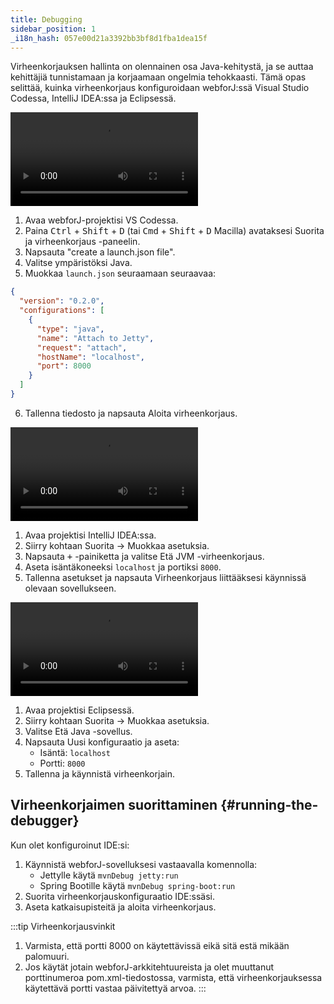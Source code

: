 ```yaml
---
title: Debugging
sidebar_position: 1
_i18n_hash: 057e00d21a3392bb3bf8d1fba1dea15f
---
```

Virheenkorjauksen hallinta on olennainen osa Java-kehitystä, ja se auttaa kehittäjiä tunnistamaan ja korjaamaan ongelmia tehokkaasti. Tämä opas selittää, kuinka virheenkorjaus konfiguroidaan webforJ:ssä Visual Studio Codessa, IntelliJ IDEA:ssa ja Eclipsessä.

<Tabs>
<TabItem value="vscode" label="Visual Studio Code">

<div class="videos-container">
      <video controls>
        <source src="https://cdn.webforj.com/webforj-documentation/video/debug/vscode.mp4" type="video/mp4" />
      </video>
</div>

1. Avaa webforJ-projektisi VS Codessa.
2. Paina <kbd>Ctrl</kbd> + <kbd>Shift</kbd> + <kbd>D</kbd> (tai <kbd>Cmd</kbd> + <kbd>Shift</kbd> + <kbd>D</kbd> Macilla) avataksesi Suorita ja virheenkorjaus -paneelin.
3. Napsauta "create a launch.json file".
4. Valitse ympäristöksi Java.
5. Muokkaa `launch.json` seuraamaan seuraavaa:

```json title="launch.json"
{
  "version": "0.2.0",
  "configurations": [
    {
      "type": "java",
      "name": "Attach to Jetty",
      "request": "attach",
      "hostName": "localhost",
      "port": 8000
    }
  ]
}
```

6. Tallenna tiedosto ja napsauta Aloita virheenkorjaus.

</TabItem>
<TabItem value="intellij" label="IntelliJ IDEA">

<div class="videos-container">
      <video controls>
        <source src="https://cdn.webforj.com/webforj-documentation/video/debug/intellij.mp4" type="video/mp4" />
      </video>
</div>

1. Avaa projektisi IntelliJ IDEA:ssa.
2. Siirry kohtaan Suorita → Muokkaa asetuksia.
3. Napsauta <kbd>+</kbd> -painiketta ja valitse Etä JVM -virheenkorjaus.
4. Aseta isäntäkoneeksi `localhost` ja portiksi `8000`.
5. Tallenna asetukset ja napsauta Virheenkorjaus liittääksesi käynnissä olevaan sovellukseen.

</TabItem>
<TabItem value="eclipse" label="Eclipse">

<div class="videos-container">
      <video controls>
        <source src="https://cdn.webforj.com/webforj-documentation/video/debug/eclipse.mp4" type="video/mp4" />
      </video>
</div>

1. Avaa projektisi Eclipsessä.
2. Siirry kohtaan Suorita → Muokkaa asetuksia.
3. Valitse Etä Java -sovellus.
4. Napsauta Uusi konfiguraatio ja aseta:
   - Isäntä: `localhost`
   - Portti: `8000`
5. Tallenna ja käynnistä virheenkorjain.

</TabItem>
</Tabs>

## Virheenkorjaimen suorittaminen {#running-the-debugger}

Kun olet konfiguroinut IDE:si:

1. Käynnistä webforJ-sovelluksesi vastaavalla komennolla: 
    - Jettylle käytä `mvnDebug jetty:run` 
    - Spring Bootille käytä `mvnDebug spring-boot:run`
2. Suorita virheenkorjauskonfiguraatio IDE:ssäsi.
3. Aseta katkaisupisteitä ja aloita virheenkorjaus.

:::tip Virheenkorjausvinkit
1. Varmista, että portti 8000 on käytettävissä eikä sitä estä mikään palomuuri.
2. Jos käytät jotain webforJ-arkkitehtuureista ja olet muuttanut porttinumeroa pom.xml-tiedostossa, varmista, että virheenkorjauksessa käytettävä portti vastaa päivitettyä arvoa.
:::
